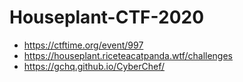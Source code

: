 # Houseplant-CTF-2020
- https://ctftime.org/event/997
- https://houseplant.riceteacatpanda.wtf/challenges
- https://gchq.github.io/CyberChef/
